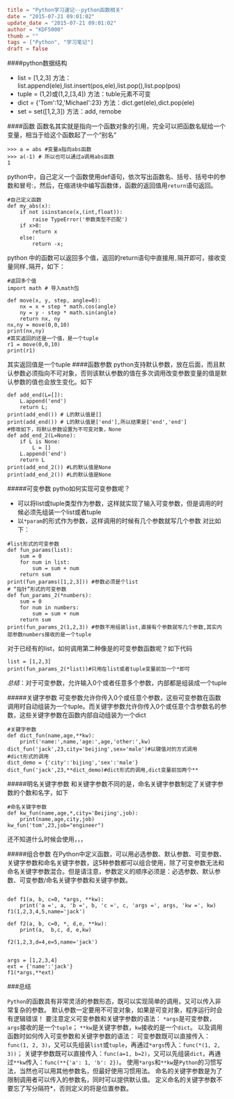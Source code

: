 ```toml
title = "Python学习速记--python函数相关"
date = "2015-07-21 09:01:02"
update_date = "2015-07-21 09:01:02"
author = "KDF5000"
thumb = ""
tags = ["Python", "学习笔记"]
draft = false
```
####python数据结构
* list = [1,2,3] 方法：list.append(ele),list.insert(pos,ele),list.pop(),list.pop(pos)
* tuple = (1,2)或(1,2,[3,4])  方法：tuble元素不可变
* dict = {'Tom':12,'Michael':23}  方法：dict.get(ele),dict.pop(ele)
* set = set([1,2,3])  方法：add, remobe

####函数
函数名其实就是指向一个函数对象的引用，完全可以把函数名赋给一个变量，相当于给这个函数起了一个“别名”
```
>>> a = abs #变量a指向abs函数
>>> a(-1) # 所以也可以通过a调用abs函数
1
```
python中，自己定义一个函数使用def语句，依次写出函数名、括号、括号中的参数和冒号:，然后，在缩进块中编写函数体，函数的返回值用`return`语句返回。

<!--more-->

```
#自己定义函数
def my_abs(x):
	if not isinstance(x,(int,float)):
		raise TypeError('参数类型不匹配')
	if x>0:
		return x
	else:
		return -x;
```
python 中的函数可以返回多个值，返回的return语句中直接用`,`隔开即可，接收变量同样`,`隔开，如下：
```
#返回多个值
import math # 导入math包 

def move(x, y, step, angle=0):
    nx = x + step * math.cos(angle)
    ny = y - step * math.sin(angle)
    return nx, ny
nx,ny = move(0,0,10)
print(nx,ny)
#其实返回的还是一个值，是一个tuple
r1 = move(0,0,10)
print(r1)
```
其实返回值是一个tuple
####函数参数
python支持默认参数，放在后面，而且默认参数必须指向不可对象，否则该默认参数的值在多次调用改变参数变量的值是默认参数的值也会放生变化。如下
```
def add_end(L=[]):
	L.append('end')
	return L;
print(add_end()) # L的默认值是[]
print(add_end()) # L的默认值是['end'],所以结果是['end','end']
#修改如下，将默认参数设置为不可变对象，None
def add_end_2(L=None):
	if L is None:
		L = []
	L.append('end')
	return L
print(add_end_2()) #L的默认值是None
print(add_end_2()) #L的默认值是None
```

#####可变参数
pytho如何实现可变参数呢？
* 可以将list或tuple类型作为参数，这样就实现了输入可变参数，但是调用的时候必须先组装一个list或者tuple
* 以`*param`的形式作为参数，这样调用的时候有几个参数就写几个参数
对比如下：
```
#list形式的可变参数
def fun_params(list):
	sum = 0
	for num in list:
		sum = sum + num
	return sum
print(fun_params([1,2,3])) #参数必须是个list
# “指针”形式的可变参数
def fun_params_2(*numbers):
	sum = 0
	for num in numbers:
		sum = sum + num
	return sum
print(fun_params_2(1,2,3)) #参数不用组装list,直接有个参数就写几个参数,其实内部参数numbers接收的是一个tuple
```
对于已经有的list，如何调用第二种像是的可变参数函数呢？如下代码
```
list = [1,2,3]
print(fun_params_2(*list))#只用在list或者tuple变量前加一个*即可
```

*总结*：对于可变参数，允许输入0个或者任意多个参数，内部都是组装成一个tuple


#####关键字参数
可变参数允许你传入0个或任意个参数，这些可变参数在函数调用时自动组装为一个tuple。而关键字参数允许你传入0个或任意个含参数名的参数，这些关键字参数在函数内部自动组装为一个dict
```
#关键字参数
def dict_fun(name,age,**kw):
	print('name:',name,'age:',age,'other:',kw)
dict_fun('jack',23,city='beijing',sex='male')#以键值对的方式调用
#dict形式的调用
dict_demo = {'city':'bijing','sex':'male'}
dict_fun('jack',23,**dict_demo)#dict形式的调用,dict变量前加两个**
```

#####明名关键字参数
和关键字参数不同的是，命名关键字参数制定了关键字参数的个数和名字，如下
```
#命名关键字参数
def kw_fun(name,age,*,city='Beijing',job):
	print(name,age,city,job)
kw_fun('tom',23,job="engineer")
```
还不知道什么时候会使用，，，

#####组合参数
在Python中定义函数，可以用必选参数、默认参数、可变参数、关键字参数和命名关键字参数，这5种参数都可以组合使用，除了可变参数无法和命名关键字参数混合。但是请注意，参数定义的顺序必须是：必选参数、默认参数、可变参数/命名关键字参数和关键字参数。

```

def f1(a, b, c=0, *args, **kw):
    print('a =', a, 'b =', b, 'c =', c, 'args =', args, 'kw =', kw)
f1(1,2,3,4,5,name='jack')

def f2(a, b, c=0, *, d,e, **kw):
    print(a,  b,c, d, e,kw)

f2(1,2,3,d=4,e=5,name='jack')


args = [1,2,3,4]
ext = {'name':'jack'}
f1(*args,**ext)

```
###总结

`Python`的函数具有非常灵活的参数形态，既可以实现简单的调用，又可以传入非常复杂的参数。
默认参数一定要用不可变对象，如果是可变对象，程序运行时会有逻辑错误！
要注意定义可变参数和关键字参数的语法：
`*args`是可变参数，`args`接收的是一个`tuple`；
`**kw`是关键字参数，`kw`接收的是一个`dict`。
以及调用函数时如何传入可变参数和关键字参数的语法：
可变参数既可以直接传入：`func(1, 2, 3)`，又可以先组装`list`或`tuple`，再通过`*args`传入：`func(*(1, 2, 3))`；
关键字参数既可以直接传入：`func(a=1, b=2)`，又可以先组装`dict`，再通过`**kw`传入：`func(**{'a': 1, 'b': 2})`。
使用`*args`和`**kw`是`Python`的习惯写法，当然也可以用其他参数名，但最好使用习惯用法。
命名的关键字参数是为了限制调用者可以传入的参数名，同时可以提供默认值。
定义命名的关键字参数不要忘了写分隔符*，否则定义的将是位置参数。


